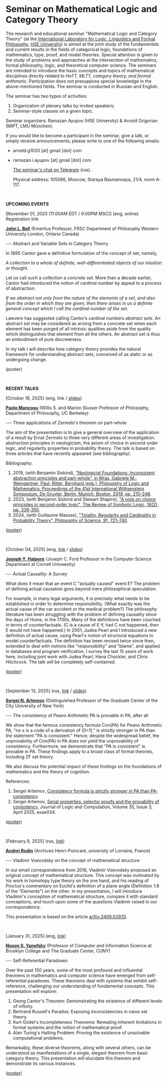 # Seminar on Mathematical Logic and Category Theory
  
The research and educational seminar "Mathematical Logic and Category Theory" (at the [International Laboratory for Logic, Linguistics and Formal Philosophy](https://llfp.hse.ru/en/), [HSE University](https://www.hse.ru/en/)) is aimed at the joint study of the fundamentals and current results in the fields of categorical logiс, foundations of mathematics, type, proof, and model theories. Special attention is given to the study of problems and approaches at the intersection of mathematics, formal philosophy, logic, and theoretical computer science. The seminars are intended to introduce the basic concepts and topics of mathematical disciplines directly related to _HoTT, MLTT, category theory, and formal arithmetic_. Participation does not presuppose special knowledge in the above-mentioned fields. The seminar is conducted in Russian and English.

The seminar has two types of activities:
1. Organization of plenary talks by invited speakers;
2. Seminar-style classes on a given topic.

 Seminar organizers: Ramazan Ayupov (HSE University) & Arnold Grigorian (MIPT, LMU München). 

 If you would like to become a participant in the seminar, give a talk, or simply receive announcements, please write to one of the following emails:
 - arnold.g1020 [at] gmail [dot] com
 - ramazan.i.ayupov [at] gmail [dot] com
 

   [The seminar's chat on Telegram](https://t.me/+nxHPt0oVrXwyMGRi) (rus).

   Physical address: 105066, Moscow, Staraya Basmannaya, 21/4, room A-117.

   <br>

**UPCOMING EVENTS**

[November 01, 2025 (11:00AM EDT / 6:00PM МSC)] (eng, online) Registration link

[**John L. Bell**](https://publish.uwo.ca/~jbell/) (Emeritus Professor, FRSC Department of Philosophy Western University London, Ontario Canada)

--- Abstract and Variable Sets in Category Theory

In 1895 Cantor gave a definitive formulation of the concept of set, namely,

_A collection to a whole of definite, well-differentiated objects of our intuition or thought_.

Let us call such a collection a _concrete set_. More than a decade earlier, Cantor had introduced the notion of cardinal number by appeal to a process of abstraction:

_If we abstract not only from the nature of the elements of a set, and also from the order in which they are given, then there arises in us a definite general concept which I call the cardinal number of the set_.

Lawvere has suggested calling Cantor’s cardinal numbers _abstract sets_. An abstract set may be considered as arising from a concrete set when each element has been purged of all intrinsic qualities aside from the quality which distinguishes that element from all the others. An abstract set is thus an embodiment of pure discreetness.

In my talk I will describe how category theory provides the natural framework for understanding abstract sets, conceived of as static or as undergoing change.

(poster)

   <br>

  **RECENT TALKS**

[October 18, 2025] (eng, link / [slides](https://drive.google.com/file/d/1KqJVitxq0tIqx53ZCj4EoKcYOWlw-J2e/view?usp=sharing))

[**Paolo Mancosu**](https://philosophy.berkeley.edu/mancosu/) (Willis S. and Marion Slusser Professor of Philosophy, Department of Philosophy, UC Berkeley)

--- Three applications of Zermelo's theorem on part-whole

The aim of the presentation is to give a general overview of the application of a result by Ernst
Zermelo to three very different areas of investigation: abstraction principles in neologicism, the axiom of
choice in second-order logic, and regularity properties in probability theory. The talk is based on three
articles that have recently appeared (see bibliography).

Bibliography:

1. 2019, (with Benjamin Siskind), ["Neologicist Foundations: Inconsistent abstraction principles and part-whole", in
Mras, Gabriele M.; Weingartner, Paul; Ritter, Bernhard (eds.), Philosophy of Logic and Mathematics: Proceedings
of the 41st International Wittgenstein Symposium. De Gruyter, Berlin, Munich, Boston, 2019, pp. 215–248](https://www.degruyterbrill.com/document/doi/10.1515/9783110657883-014/html?srsltid=AfmBOorJpjKn8QBJxlwj4txWtQE2Q0doE7Wmdtl_ZyhNcTvUmIx6_a-Q).
2. 2023, (with Benjamin Siskind and Stewart Shapiro), ["A note on choice principles in second-order logic", The Review
of Symbolic Logic, 16(2), pp. 339-350](https://www.cambridge.org/core/journals/review-of-symbolic-logic/article/note-on-choice-principles-in-secondorder-logic/1BE5AB5877E680848B7A1AE4A58DBAA4).
3. 2024, (with Guillaume Massas), ["Totality, Regularity and Cardinality in Probability Theory", Philosophy of
Science, 91, 721–740](https://www.cambridge.org/core/journals/philosophy-of-science/article/totality-regularity-and-cardinality-in-probability-theory/1FABB0AD8522D2634335CC584D58BF56).

([poster](Mancosu.png))

   <br>

[October 04, 2025] (eng, [link](https://youtu.be/JNPU41FBSAE?si=4NFm2lHinEfwHT56) / [slides](https://drive.google.com/file/d/19aYGwkx5zSmi48L-bQcCl67Kx8z0zxEU/view?usp=sharing)) 

[**Joseph Y. Halpern**](https://www.cs.cornell.edu/home/halpern/) (Joseph C. Ford Professor in the Computer Science Department at Cornell Univeesity)

--- Actual Causality: A Survey

What does it mean that an event C "actually caused" event E? The problem of defining actual causation goes beyond mere philosophical speculation. 

For example, in many legal arguments, it is precisely what needs to be established in order to determine responsibility.   (What exactly was the actual cause of the car accident or the medical problem?) The philosophy literature has been struggling with the problem of defining causality since the days of Hume, in the 1700s. Many of the definitions have been couched in terms of counterfactuals. (C is a cause of E if, had C not happened, then E would not have happened.) In 2001, Judea Pearl and I introduced a new definition of actual cause, using Pearl's notion of structural equations to model counterfactuals.  The definition has been revised twice since then, extended to deal with notions like "responsibility" and "blame", and applied in databases and program verification.  I survey the last 15 years of work here, including joint work with Judea Pearl, Hana Chockler, and Chris Hitchcock.  The talk will be completely self-contained.

([poster](Halpern.png))

   <br>

  [September 13, 2025] (rus, [link](https://www.youtube.com/watch?v=VI1TzoN_DVs) / [slides](https://drive.google.com/file/d/1zwGujcqYpOlhljM0_OpUbsim5Co4SiCw/view?usp=sharing))
  
  [**Sergei N. Artemov**](https://sartemov.ws.gc.cuny.edu/) (Distinguished Professor of the Graduate Center of the City University of New York)
  
  --- The consistency of Peano Arithmetic PA is provable in PA, after all
     
  We show that the famous consistency formula Con(PA) for Peano Arithmetic PA,  "no x is a code of a derivation of (0=1)," is strictly stronger in PA than the statement "PA is consistent." Hence, despite the widespread belief, the unprovability of Con(PA) in PA does not yield the unprovability of consistency. Furthermore, we demonstrate that "PA is consistent" is provable in PA. These findings apply to a broad class of formal theories, including ZF set theory.

We also discuss the potential impact of these findings on the foundations of mathematics and the theory of cognition.

References:
1. Sergei Artemov, [Consistency formula is strictly stronger in PA than PA-consistency](https://doi.org/10.48550/arXiv.2508.20346).
2. Sergei Artemov, [Serial properties, selector proofs and the provability of consistency](https://doi.org/10.1093/logcom/exae034), Journal of Logic and Computation, Volume 35, Issue 3, April 2025, exae034.

([poster](Artemov.png))

<br>

[February 8, 2025] (rus, [link](https://www.youtube.com/watch?v=3hWWRcXjXf0))

[**Andrei Rodin**](https://philomatica.org/) (Archives Henri-Poincaré, university of Lorraine, France)

--- Vladimir Voevodsky on the concept of mathematical structure

In our email correspondence from 2016, Vladimir Voevodsky proposed an original concept of mathematical structure. This concept was motivated by his work in homotopy type theory on the one hand, and his reading of Proclus's commentary on Euclid's definition of a plane angle (Definition 1.8 of the "Elements") on the other. In my presentation, I will introduce Vladimir's conception of mathematical structure, compare it with standard conceptions, and touch upon some of the questions Vladimir raised in our correspondence.

This presentation is based on the article [arXiv:2409.02935](https://arxiv.org/abs/2409.02935).

<br>

[January 31, 2025] (eng, [link](https://drive.google.com/file/d/1GcujLa68L2rGrne7nBmVqiKwc_sM1jd5/view?usp=drive_link](https://drive.google.com/file/d/1XsuwlvzPAewGceMy_vdcvIhCckp5A9K0/view?usp=drive_link)))

[**Noson S. Yanofsky**](http://www.sci.brooklyn.cuny.edu/~noson/) (Professor of Computer and Information Science at Brooklyn College and The Graduate Center, CUNY)

--- Self-Referential Paradoxes

Over the past 150 years, some of the most profound and influential theorems in mathematics and computer science have emerged from self-referential paradoxes. These theorems deal with systems that exhibit self-reference, challenging our understanding of fundamental concepts. This presentation will explore:
1. Georg Cantor's Theorem: Demonstrating the existence of different levels of infinity.
2. Bertrand Russell's Paradox: Exposing inconsistencies in naive set theory.
3. Kurt Gödel's Incompleteness Theorems: Revealing inherent limitations in formal systems and the notion of mathematical proof.
4. Alan Turing's Halting Problem: Proving the existence of unsolvable computational problems.
   
Remarkably, these diverse theorems, along with several others, can be understood as manifestations of a single, elegant theorem from basic category theory. This presentation will elucidate this theorem and demonstrate its various instances.

([poster](Yanofsky.png))


